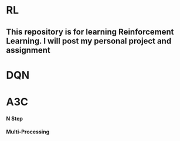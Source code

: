 # RL
This repository is for learning Reinforcement Learning. I will post my personal project and assignment
---
# DQN


# A3C


#### N Step

#### Multi-Processing
